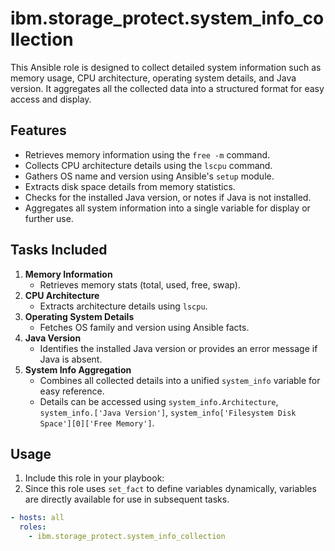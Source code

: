 # ibm.storage_protect.system_info_collection

This Ansible role is designed to collect detailed system information such as memory usage, CPU architecture, operating system details, and Java version. It aggregates all the collected data into a structured format for easy access and display.

## Features

- Retrieves memory information using the `free -m` command.
- Collects CPU architecture details using the `lscpu` command.
- Gathers OS name and version using Ansible's `setup` module.
- Extracts disk space details from memory statistics.
- Checks for the installed Java version, or notes if Java is not installed.
- Aggregates all system information into a single variable for display or further use.

## Tasks Included

1. **Memory Information**
   - Retrieves memory stats (total, used, free, swap).
2. **CPU Architecture**
   - Extracts architecture details using `lscpu`.
3. **Operating System Details**
   - Fetches OS family and version using Ansible facts.
4. **Java Version**
   - Identifies the installed Java version or provides an error message if Java is absent.
5. **System Info Aggregation**
   - Combines all collected details into a unified `system_info` variable for easy reference.
   - Details can be accessed using `system_info.Architecture`, `system_info.['Java Version']`, `system_info['Filesystem Disk Space'][0]['Free Memory']`.

## Usage

1. Include this role in your playbook:
2. Since this role uses `set_fact` to define variables dynamically, variables are directly available for use in subsequent tasks.

```yaml
- hosts: all
  roles:
    - ibm.storage_protect.system_info_collection
```
